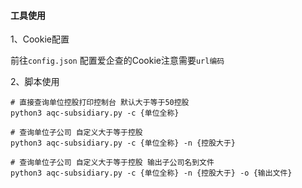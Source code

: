 #### 工具使用

1、Cookie配置

前往`config.json` 配置爱企查的Cookie注意需要`url编码`


2、脚本使用

```shell
# 直接查询单位控股打印控制台 默认大于等于50控股
python3 aqc-subsidiary.py -c {单位全称}

# 查询单位子公司 自定义大于等于控股
python3 aqc-subsidiary.py -c {单位全称} -n {控股大于} 

# 查询单位子公司 自定义大于等于控股 输出子公司名到文件
python3 aqc-subsidiary.py -c {单位全称} -n {控股大于} -o {输出文件} 
```

